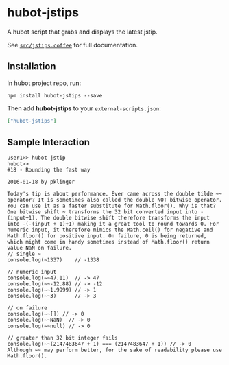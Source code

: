# hubot-jstips

A hubot script that grabs and displays the latest jstip.

See [`src/jstips.coffee`](src/jstips.coffee) for full documentation.

## Installation

In hubot project repo, run:

`npm install hubot-jstips --save`

Then add **hubot-jstips** to your `external-scripts.json`:

```json
["hubot-jstips"]
```

## Sample Interaction

```
user1>> hubot jstip
hubot>> 
#18 - Rounding the fast way

2016-01-18 by pklinger

Today's tip is about performance. Ever came across the double tilde ~~ operator? It is sometimes also called the double NOT bitwise operator. You can use it as a faster substitute for Math.floor(). Why is that?
One bitwise shift ~ transforms the 32 bit converted input into -(input+1). The double bitwise shift therefore transforms the input into -(-(input + 1)+1) making it a great tool to round towards 0. For numeric input, it therefore mimics the Math.ceil() for negative and Math.floor() for positive input. On failure, 0 is being returned, which might come in handy sometimes instead of Math.floor() return value NaN on failure.
// single ~
console.log(~1337)    // -1338

// numeric input
console.log(~~47.11)  // -> 47
console.log(~~-12.88) // -> -12
console.log(~~1.9999) // -> 1
console.log(~~3)      // -> 3

// on failure
console.log(~~[]) // -> 0
console.log(~~NaN)  // -> 0
console.log(~~null) // -> 0

// greater than 32 bit integer fails
console.log(~~(2147483647 + 1) === (2147483647 + 1)) // -> 0
Although ~~ may perform better, for the sake of readability please use Math.floor().
```
